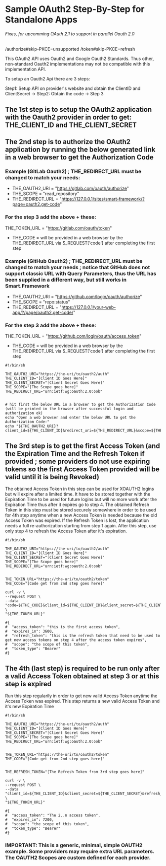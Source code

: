 
# Sample OAuth2 Step-By-Step for Standalone Apps

###### Fixes, for upcomming OAuth 2.1 to support in parallel Oauth 2.0
/authorize#skip-PKCE=unsupported
/token#skip-PKCE=refresh

This OAuth2 API uses Oauth2 and Google Oauth2 Standards.
Thus other, non-standard Oauth2 implementations may not be compatible with this implementation API.

To setup an Oauth2 Api there are 3 steps:

Step1: Setup API on provider's website and obtain the ClientID and ClientSecret -> Step2: Obtain the code -> Step 3

## The 1st step is to setup the OAuth2 application with the Oauth2 provider in order to get: THE_CLIENT_ID and THE_CLIENT_SECRET

## The 2nd step is to authorize the OAuth2 application by running the below generated link in a web browser to get the Authorization Code

### Example (GitLab Oauth2) ; THE_REDIRECT_URL must be changed to match your needs:
* THE_OAUTH2_URI 	= "https://gitlab.com/oauth/authorize"
* THE_SCOPE 		= "read_repository"
* THE_REDIRECT_URL 	= "https://127.0.0.1/sites/smart-framework/?page=oauth2.get-code"
### For the step 3 add the above + these:
THE_TOKEN_URL		= "https://gitlab.com/oauth/token"
* THE_CODE			= will be provided in a web browser by the THE_REDIRECT_URL via $_REQUEST['code'] after completing the first step


### Example (GitHub Oauth2) ; THE_REDIRECT_URL must be changed to match your needs ; notice that GitHub does not support classic URL with Query Parameters, thus the URL has been supplied in a different way, but still works in Smart.Framework
* THE_OAUTH2_URI 	= "https://github.com/login/oauth/authorize"
* THE_SCOPE 		= "repo:status"
* THE_REDIRECT_URL 	= "https://127.0.0.1/your-web-app/?/page/oauth2.get-code/"
### For the step 3 add the above + these:
THE_TOKEN_URL		= "https://github.com/login/oauth/access_token"
* THE_CODE			= will be provided in a web browser by the THE_REDIRECT_URL via $_REQUEST['code'] after completing the first step


```
#!/bin/sh

THE_OAUTH2_URI="https://the-uri/to/oauth2/auth"
THE_CLIENT_ID="[Client ID Goes Here]"
THE_CLIENT_SECRET="[Client Secret Goes Here]"
THE_SCOPE="[The Scope goes here]"
THE_REDIRECT_URL="urn:ietf:wg:oauth:2.0:oob"


# hit first the below URL in a browser to get the Authorization Code (will be printed in the browser after successful login and authorization ok)
echo "Open a web browser and enter the below URL to get the Authorization Code:"
echo "${THE_OAUTH2_URI}?client_id=${THE_CLIENT_ID}&redirect_uri=${THE_REDIRECT_URL}&scope=${THE_SCOPE}&response_type=code"

```


## The 3rd step is to get the first Access Token (and the Expiration Time and the Refresh Token if provided ; some providers do not use expiring tokens so the first Access Token provided will be valid until it is being Revoked)
The obtained Access Token in this step can be used for XOAUTH2 logins but will expire after a limited time. It have to be stored together with the Expiration Time to be used for future logins but will no more work after the Expiration Time thus after it expires go to step 4.
The obtained Refresh Token in this step must be stored securely somewhere in order to be used for 4th step anytime when a new Access Token is needed because the old Access Token was expired.
If the Refresh Token is lost, the application needs a full re-authorization starting from step 1 again.
After this step, use only step 4 to refresh the Access Token after it's expiration.

```
#!/bin/sh

THE_OAUTH2_URI="https://the-uri/to/oauth2/auth"
THE_CLIENT_ID="[Client ID Goes Here]"
THE_CLIENT_SECRET="[Client Secret Goes Here]"
THE_SCOPE="[The Scope goes here]"
THE_REDIRECT_URL="urn:ietf:wg:oauth:2.0:oob"


THE_TOKEN_URL="https://the-uri/to/oauth2/token"
THE_CODE="[Code get from 2nd step goes here]"

curl -v \
--request POST \
--data "code=${THE_CODE}&client_id=${THE_CLIENT_ID}&client_secret=${THE_CLIENT_SECRET}&redirect_uri=${THE_REDIRECT_URL}&grant_type=authorization_code" \
"${THE_TOKEN_URL}"

#{
#  "access_token": "this is the first access token",
#  "expires_in": 3600,
#  "refresh_token": "this is the refresh token that need to be used to get new access tokens on step 4 after the access token expires",
#  "scope": "the scope of this token",
#  "token_type": "Bearer"
#}

```

## The 4th (last step) is required to be run only after a valid Access Token obtained at step 3 or at this step is expired
Run this step regularily in order to get new valid Access Token anytime the Access Token was expired.
This step returns a new valid Access Token and it's new Expiration Time

```
#!/bin/sh

THE_OAUTH2_URI="https://the-uri/to/oauth2/auth"
THE_CLIENT_ID="[Client ID Goes Here]"
THE_CLIENT_SECRET="[Client Secret Goes Here]"
THE_SCOPE="[The Scope goes here]"
THE_REDIRECT_URL="urn:ietf:wg:oauth:2.0:oob"


THE_TOKEN_URL="https://the-uri/to/oauth2/token"
THE_CODE="[Code get from 2nd step goes here]"


THE_REFRESH_TOKEN="[The Refresh Token from 3rd step goes here]"

curl -v \
--request POST \
--data "client_id=${THE_CLIENT_ID}&client_secret=${THE_CLIENT_SECRET}&refresh_token=${THE_REFRESH_TOKEN}&grant_type=refresh_token" \
"${THE_TOKEN_URL}"

#{
#  "access_token": "The 2..n access token",
#  "expires_in": 7200,
#  "scope": "the scope of this token",
#  "token_type": "Bearer"
#}

```

### IMPORTANT: This is a generic, minimal, simple OAUTH2 example. Some providers may require extra URL parameters. The OAUTH2 Scopes are custom defined for each provider.

